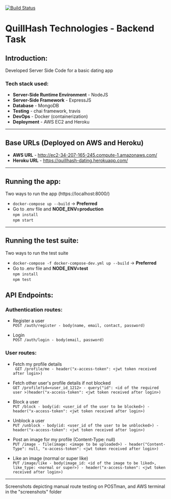 [![Build Status](https://travis-ci.com/yashvardhan-kukreja/quillhash-backend-task.svg?token=xkGWiw62FsqB4JqveXu3&branch=master)](https://travis-ci.com/yashvardhan-kukreja/quillhash-backend-task)
# QuillHash Technologies - Backend Task
## Introduction: 
Developed Server Side Code for a basic dating app<br>
### Tech stack used:
 - **Server-Side Runtime Environment** - NodeJS 
 - **Server-Side Framework** - ExpressJS 
 - **Database** - MongoDB
 - **Testing** - chai framework, travis
 - **DevOps** - Docker (containerization)
 - **Deployment** - AWS EC2 and Heroku
-------
## Base URLs (Deployed on AWS and Heroku)
  - **AWS URL** - http://ec2-34-207-165-245.compute-1.amazonaws.com/
  - **Heroku URL** - https://quillhash-dating.herokuapp.com/
------

## Running the app:
Two ways to run the app (https://localhost:8000/)
- ```docker-compose up --build``` -> **Preferred**
- Go to .env file and **NODE_ENV=production**<br>
  ``` npm install ```<br>
  ``` npm start ```
-------
## Running the test suite:
Two ways to run the test suite
 - ```docker-compose -f docker-compose-dev.yml up --build``` -> **Preferred**
 - Go to .env file and **NODE_ENV=test**<br>
   ```npm install```<br>
   ```npm test``` 
## API Endpoints:
### Authentication routes:
 - Register a user<br>
 ```POST /auth/register - body(name, email, contact, password)```
 
 - Login<br>
 ```POST /auth/login - body(email, password)```
 
 ### User routes:
  - Fetch my profile details<br>
  ``` GET /profile/me - header("x-access-token": <jwt token received after login>)```
  
  - Fetch other user's profile details if not blocked<br>
  ```GET /profile?id=<user_id_1212> - query("id": <id of the required user >)header("x-access-token": <jwt token received after login>)```
  
  - Block a user<br>
  ```PUT /block - body(id: <user_id of the user to be blocked>) - header("x-access-token": <jwt token received after login>)```
  
  - Unblock a user<br>
  ```PUT /unblock - body(id: <user_id of the user to be unblocked>) - header("x-access-token": <jwt token received after login>)```
  
  - Post an image for my profile (Content-Type: null)<br>
  ```PUT /image - file(image: <image to be uploaded>) - header("Content-Type": null, "x-access-token": <jwt token received after login>)```
  
  - Like an image (normal or super like)<br>
  ```PUT /image/like - body(image_id: <id of the image to be liked>, like_type: <normal or super>) - header("x-access-token": <jwt token received after login>)```
--------
Screenshots depicting manual route testing on POSTman, and AWS terminal in the "screenshots" folder
